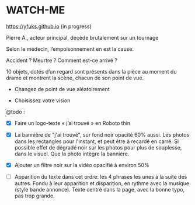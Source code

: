 # WATCH-ME
https://yfuks.github.io (in progress)

Pierre A., acteur principal, décède brutalement sur un tournage

Selon le médecin, l’empoisonnement en est la cause.

Accident ? Meurtre ? Comment est-ce arrivé ?

10 objets, dotés d’un regard sont présents dans la pièce au moment du drame et montrent la scène, chacun de son point de vue.

- Changez de point de vue aléatoirement

- Choisissez votre vision

@todo :

- [x] Faire un logo-texte « j’ai trouvé » en Roboto thin

- [x] La bannière de "j'ai trouvé", sur fond noir opacité 60% aussi.
Les photos dans les rectangles pour l'instant, et peut être à recardé en carré. Si possible effet de dégradé noir sur les photos pour plus de souplesse, dans le visuel. Que la photo intègre la bannière.

- [x] Ajouter un filtre noir sur la vidéo opacifié à environ 50%

- [ ] Apparition du texte dans cet ordre: les 4 phrases les unes à la suite des autres. Fondu à leur apparition et disparition, en rythme avec la musique (style bande annonce). Texte centré dans la page, avec la bonne typo, pas trop grande.
